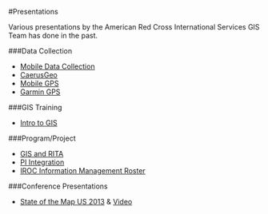 #Presentations

Various presentations by the American Red Cross International Services GIS Team has done in the past.

###Data Collection

  + [Mobile Data Collection](http://americanredcross.github.io/presentations/mobiledatacollection)
  + [CaerusGeo](http://americanredcross.github.io/presentations/caerusgeo)
  + [Mobile GPS](http://americanredcross.github.io/presentations/mobilegps)
  + [Garmin GPS](http://americanredcross.github.io/presentations/garminGPS)

###GIS Training

  + [Intro to GIS](http://americanredcross.github.io/presentations/introGIS)

###Program/Project

  + [GIS and RITA](http://americanredcross.github.io/presentations/GIS_and_RITA)
  + [PI Integration](http://americanredcross.github.io/presentations/PI_Integration)
  + [IROC Information Management Roster](http://americanredcross.github.io/presentations/IROC_GIS)

###Conference Presentations
  
  + [State of the Map US 2013](http://americanredcross.github.io/presentations/SOTMUS_2013) & [Video](http://vimeopro.com/openstreetmapus/state-of-the-map-us-2013/video/68099837)

